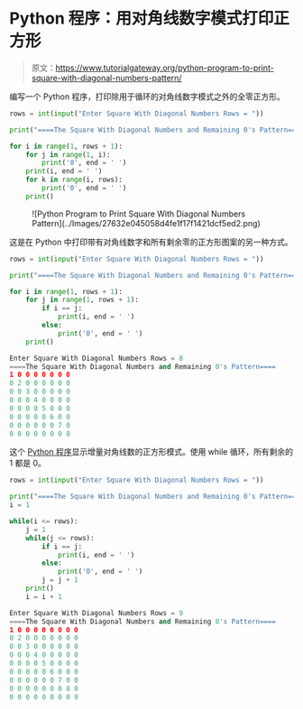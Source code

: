 # Python 程序：用对角线数字模式打印正方形

> 原文：<https://www.tutorialgateway.org/python-program-to-print-square-with-diagonal-numbers-pattern/>

编写一个 Python 程序，打印除用于循环的对角线数字模式之外的全零正方形。

```py
rows = int(input("Enter Square With Diagonal Numbers Rows = "))

print("====The Square With Diagonal Numbers and Remaining 0's Pattern====")

for i in range(1, rows + 1):
    for j in range(1, i):
        print('0', end = ' ')
    print(i, end = ' ')
    for k in range(i, rows):
        print('0', end = ' ')
    print()
```

<figure class="wp-block-image size-large">![Python Program to Print Square With Diagonal Numbers Pattern](../Images/27632e045058d4fe1f17f1421dcf5ed2.png)</figure>

这是在 Python 中打印带有对角线数字和所有剩余零的正方形图案的另一种方式。

```py
rows = int(input("Enter Square With Diagonal Numbers Rows = "))

print("====The Square With Diagonal Numbers and Remaining 0's Pattern====")

for i in range(1, rows + 1):
    for j in range(1, rows + 1):
        if i == j:
            print(i, end = ' ')
        else:
            print('0', end = ' ')
    print()
```

```py
Enter Square With Diagonal Numbers Rows = 8
====The Square With Diagonal Numbers and Remaining 0's Pattern====
1 0 0 0 0 0 0 0 
0 2 0 0 0 0 0 0 
0 0 3 0 0 0 0 0 
0 0 0 4 0 0 0 0 
0 0 0 0 5 0 0 0 
0 0 0 0 0 6 0 0 
0 0 0 0 0 0 7 0 
0 0 0 0 0 0 0 8 
```

这个 [Python 程序](https://www.tutorialgateway.org/python-programming-examples/)显示增量对角线数的正方形模式。使用 while 循环，所有剩余的 1 都是 0。

```py
rows = int(input("Enter Square With Diagonal Numbers Rows = "))

print("====The Square With Diagonal Numbers and Remaining 0's Pattern====")
i = 1

while(i <= rows):
    j = 1
    while(j <= rows):
        if i == j:
            print(i, end = ' ')
        else:
            print('0', end = ' ')
        j = j + 1
    print()
    i = i + 1
```

```py
Enter Square With Diagonal Numbers Rows = 9
====The Square With Diagonal Numbers and Remaining 0's Pattern====
1 0 0 0 0 0 0 0 0 
0 2 0 0 0 0 0 0 0 
0 0 3 0 0 0 0 0 0 
0 0 0 4 0 0 0 0 0 
0 0 0 0 5 0 0 0 0 
0 0 0 0 0 6 0 0 0 
0 0 0 0 0 0 7 0 0 
0 0 0 0 0 0 0 8 0 
0 0 0 0 0 0 0 0 9 
```